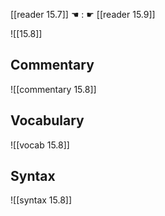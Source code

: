 [[reader 15.7]] ☚ : ☛ [[reader 15.9]]

![[15.8]]

## Commentary

![[commentary 15.8]]

## Vocabulary

![[vocab 15.8]]

## Syntax

![[syntax 15.8]]

